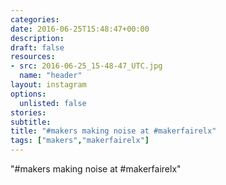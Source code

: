 ```yaml
---
categories:
date: 2016-06-25T15:48:47+00:00
description:
draft: false
resources:
- src: 2016-06-25_15-48-47_UTC.jpg
  name: "header"
layout: instagram
options:
  unlisted: false
stories:
subtitle:
title: "#makers making noise at #makerfairelx"
tags: ["makers","makerfairelx"]
---
```


"#makers making noise at #makerfairelx"
